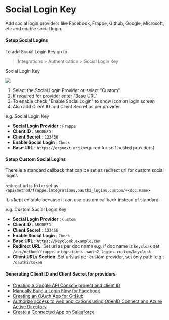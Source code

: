<!-- base_template: frappe_io/www/frappe/frappe_base.html --><!-- add-breadcrumbs -->
# Social Login Key

Add social login providers like Facebook, Frappe, Github, Google, Microsoft, etc and enable social login.

#### Setup Social Logins

To add Social Login Key go to

> Integrations > Authentication > Social Login Key

Social Login Key

<img class="screenshot" src="/docs/assets/img/social_login_key.png">

1. Select the Social Login Provider or select "Custom"
2. If required for provider enter "Base URL"
3. To enable check "Enable Social Login" to show Icon on login screen
4. Also add Client ID and Client Secret as per provider.

e.g. Social Login Key

- **Social Login Provider** : `Frappe`
- **Client ID** : `ABCDEFG`
- **Client Secret** : `123456`
- **Enable Social Login** : `Check`
- **Base URL** : `https://erpnext.org` (required for self hosted providers)

#### Setup Custom Social Logins

There is a standard callback that can be set as redirect url for custom social logins 

redirect url is to be set as `/api/method/frappe.integrations.oauth2_logins.custom/+<doc.name>`

It is kept editable because it can use custom callback instead of standard.

e.g. Custom Social Login Key

- **Social Login Provider** : `Custom`
- **Client ID** : `ABCDEFG`
- **Client Secret** : `123456`
- **Enable Social Login** : `Check`
- **Base URL** : `https://keycloak.example.com`
- **Redirect URL**: Set url as per doc name e.g. if doc name is `keycloak` set `/api/method/frappe.integrations.oauth2_logins.custom/keycloak` 
- **Client URLs Section**: Set urls as per custom provider, set only path. e.g.: `/oauth2/token` 

#### Generating Client ID and Client Secret for providers

- <a href="https://developers.google.com/identity/sign-in/web/devconsole-project">Creating a Google API Console project and client ID</a>
- <a href="https://developers.facebook.com/docs/facebook-login/manually-build-a-login-flow">Manually Build a Login Flow for Facebook</a>
- <a href="https://developer.github.com/apps/building-oauth-apps/creating-an-oauth-app/">Creating an OAuth App for GitHub</a>
- <a href="https://docs.microsoft.com/en-us/azure/active-directory/develop/active-directory-protocols-openid-connect-code">Authorize access to web applications using OpenID Connect and Azure Active Directory</a>
- <a href="https://help.salesforce.com/articleView?id=connected_app_create.htm">Create a Connected App on Salesforce</a>
